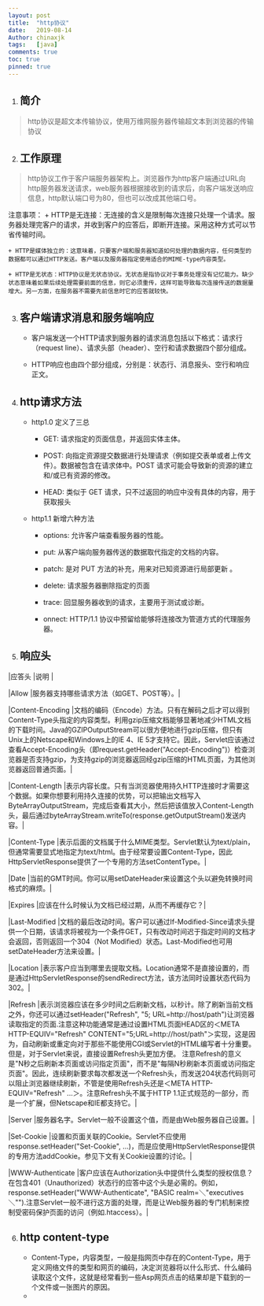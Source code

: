 ```yaml
---
layout:	post
title:	"http协议"
date:	2019-08-14
Author: chinaxjk
tags:	[java]
comments: true
toc: true
pinned: true
---
```

1. ## 简介 
> http协议是超文本传输协议，使用万维网服务器传输超文本到浏览器的传输协议

2. ## 工作原理
	
> http协议工作于客户端服务器架构上。浏览器作为http客户端通过URL向http服务器发送请求，web服务器根据接收到的请求后，向客户端发送响应信息，http默认端口号为80，但也可以改成其他端口号。

注意事项：
	+ HTTP是无连接：无连接的含义是限制每次连接只处理一个请求。服务器处理完客户的请求，并收到客户的应答后，即断开连接。采用这种方式可以节省传输时间。

	+ HTTP是媒体独立的：这意味着，只要客户端和服务器知道如何处理的数据内容，任何类型的数据都可以通过HTTP发送。客户端以及服务器指定使用适合的MIME-type内容类型。

	+ HTTP是无状态：HTTP协议是无状态协议。无状态是指协议对于事务处理没有记忆能力。缺少状态意味着如果后续处理需要前面的信息，则它必须重传，这样可能导致每次连接传送的数据量增大。另一方面，在服务器不需要先前信息时它的应答就较快。

3. ## 客户端请求消息和服务端响应

	+ 客户端发送一个HTTP请求到服务器的请求消息包括以下格式：请求行（request line）、请求头部（header）、空行和请求数据四个部分组成。

	+ HTTP响应也由四个部分组成，分别是：状态行、消息报头、空行和响应正文。

4. ## http请求方法
	
	+ http1.0 定义了三总  

		+ GET: 请求指定的页面信息，并返回实体主体。

		+ POST: 向指定资源提交数据进行处理请求（例如提交表单或者上传文件）。数据被包含在请求体中。POST 请求可能会导致新的资源的建立和/或已有资源的修改。

		+ HEAD: 类似于 GET 请求，只不过返回的响应中没有具体的内容，用于获取报头

	+ http1.1 新增六种方法 
		+ options: 允许客户端查看服务器的性能。

		+ put: 从客户端向服务器传送的数据取代指定的文档的内容。

		+ patch: 是对 PUT 方法的补充，用来对已知资源进行局部更新 。

		+ delete: 请求服务器删除指定的页面

		+ trace: 回显服务器收到的请求，主要用于测试或诊断。

		+ onnect: HTTP/1.1 协议中预留给能够将连接改为管道方式的代理服务器。
	
5. ## 响应头

|应答头 |说明 |
	
|Allow	|服务器支持哪些请求方法（如GET、POST等）。|

|Content-Encoding |文档的编码（Encode）方法。只有在解码之后才可以得到Content-Type头指定的内容类型。利用gzip压缩文档能够显著地减少HTML文档的下载时间。Java的GZIPOutputStream可以很方便地进行gzip压缩，但只有Unix上的Netscape和Windows上的IE 4、IE 5才支持它。因此，Servlet应该通过查看Accept-Encoding头（即request.getHeader("Accept-Encoding")）检查浏览器是否支持gzip，为支持gzip的浏览器返回经gzip压缩的HTML页面，为其他浏览器返回普通页面。|

|Content-Length	|表示内容长度。只有当浏览器使用持久HTTP连接时才需要这个数据。如果你想要利用持久连接的优势，可以把输出文档写入 ByteArrayOutputStream，完成后查看其大小，然后把该值放入Content-Length头，最后通过byteArrayStream.writeTo(response.getOutputStream()发送内容。|

|Content-Type	|表示后面的文档属于什么MIME类型。Servlet默认为text/plain，但通常需要显式地指定为text/html。由于经常要设置Content-Type，因此HttpServletResponse提供了一个专用的方法setContentType。|

|Date |当前的GMT时间。你可以用setDateHeader来设置这个头以避免转换时间格式的麻烦。|

|Expires |应该在什么时候认为文档已经过期，从而不再缓存它？|

|Last-Modified |文档的最后改动时间。客户可以通过If-Modified-Since请求头提供一个日期，该请求将被视为一个条件GET，只有改动时间迟于指定时间的文档才会返回，否则返回一个304（Not Modified）状态。Last-Modified也可用setDateHeader方法来设置。|

|Location |表示客户应当到哪里去提取文档。Location通常不是直接设置的，而是通过HttpServletResponse的sendRedirect方法，该方法同时设置状态代码为302。|

|Refresh |表示浏览器应该在多少时间之后刷新文档，以秒计。除了刷新当前文档之外，你还可以通过setHeader("Refresh", "5; URL=http://host/path")让浏览器读取指定的页面.注意这种功能通常是通过设置HTML页面HEAD区的＜META HTTP-EQUIV="Refresh" CONTENT="5;URL=http://host/path"＞实现，这是因为，自动刷新或重定向对于那些不能使用CGI或Servlet的HTML编写者十分重要。但是，对于Servlet来说，直接设置Refresh头更加方便。 注意Refresh的意义是"N秒之后刷新本页面或访问指定页面"，而不是"每隔N秒刷新本页面或访问指定页面"。因此，连续刷新要求每次都发送一个Refresh头，而发送204状态代码则可以阻止浏览器继续刷新，不管是使用Refresh头还是＜META HTTP-EQUIV="Refresh" ...＞。注意Refresh头不属于HTTP 1.1正式规范的一部分，而是一个扩展，但Netscape和IE都支持它。|

|Server	|服务器名字。Servlet一般不设置这个值，而是由Web服务器自己设置。|

|Set-Cookie |设置和页面关联的Cookie。Servlet不应使用response.setHeader("Set-Cookie", ...)，而是应使用HttpServletResponse提供的专用方法addCookie。参见下文有关Cookie设置的讨论。|

|WWW-Authenticate |客户应该在Authorization头中提供什么类型的授权信息？在包含401（Unauthorized）状态行的应答中这个头是必需的。例如，response.setHeader("WWW-Authenticate", "BASIC realm=＼"executives＼"").注意Servlet一般不进行这方面的处理，而是让Web服务器的专门机制来控制受密码保护页面的访问（例如.htaccess）。|

6. ## http content-type

	+ Content-Type，内容类型，一般是指网页中存在的Content-Type，用于定义网络文件的类型和网页的编码，决定浏览器将以什么形式、什么编码读取这个文件，这就是经常看到一些Asp网页点击的结果却是下载到的一个文件或一张图片的原因。
	+ [参照]:https://www.runoob.com/http/http-content-type.html
